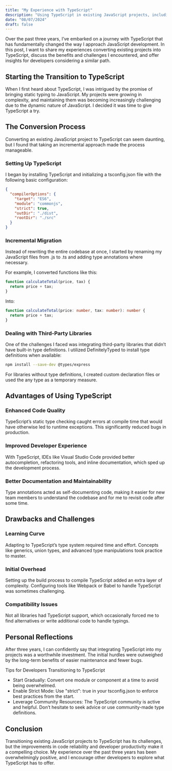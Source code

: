 ```yaml
---
title: "My Experience with TypeScript"
description: "Using TypeScript in existing JavaScript projects, including advantages, drawbacks, and personal experiences over three years."
date: "08/07/2024"
draft: false
---
```


Over the past three years, I’ve embarked on a journey with TypeScript that has fundamentally changed the way I approach JavaScript development. In this post, I want to share my experiences converting existing projects into TypeScript, discuss the benefits and challenges I encountered, and offer insights for developers considering a similar path.

## Starting the Transition to TypeScript

When I first heard about TypeScript, I was intrigued by the promise of bringing static typing to JavaScript. My projects were growing in complexity, and maintaining them was becoming increasingly challenging due to the dynamic nature of JavaScript. I decided it was time to give TypeScript a try.

## The Conversion Process

Converting an existing JavaScript project to TypeScript can seem daunting, but I found that taking an incremental approach made the process manageable.

### Setting Up TypeScript

I began by installing TypeScript and initializing a tsconfig.json file with the following basic configuration:

```json
{
  "compilerOptions": {
    "target": "ES6",
    "module": "commonjs",
    "strict": true,
    "outDir": "./dist",
    "rootDir": "./src"
  }
}
```

### Incremental Migration

Instead of rewriting the entire codebase at once, I started by renaming my JavaScript files from .js to .ts and adding type annotations where necessary.

For example, I converted functions like this:

```javascript
function calculateTotal(price, tax) {
  return price + tax;
}
```

Into:

```typescript
function calculateTotal(price: number, tax: number): number {
  return price + tax;
}
```

### Dealing with Third-Party Libraries

One of the challenges I faced was integrating third-party libraries that didn’t have built-in type definitions. I utilized DefinitelyTyped to install type definitions when available:

```bash
npm install --save-dev @types/express
```

For libraries without type definitions, I created custom declaration files or used the any type as a temporary measure.

## Advantages of Using TypeScript

### Enhanced Code Quality

TypeScript’s static type checking caught errors at compile time that would have otherwise led to runtime exceptions. This significantly reduced bugs in production.

### Improved Developer Experience

With TypeScript, IDEs like Visual Studio Code provided better autocompletion, refactoring tools, and inline documentation, which sped up the development process.

### Better Documentation and Maintainability

Type annotations acted as self-documenting code, making it easier for new team members to understand the codebase and for me to revisit code after some time.

## Drawbacks and Challenges

### Learning Curve

Adapting to TypeScript’s type system required time and effort. Concepts like generics, union types, and advanced type manipulations took practice to master.

### Initial Overhead

Setting up the build process to compile TypeScript added an extra layer of complexity. Configuring tools like Webpack or Babel to handle TypeScript was sometimes challenging.

### Compatibility Issues

Not all libraries had TypeScript support, which occasionally forced me to find alternatives or write additional code to handle typings.

## Personal Reflections

After three years, I can confidently say that integrating TypeScript into my projects was a worthwhile investment. The initial hurdles were outweighed by the long-term benefits of easier maintenance and fewer bugs.

Tips for Developers Transitioning to TypeScript

- Start Gradually: Convert one module or component at a time to avoid being overwhelmed.
- Enable Strict Mode: Use "strict": true in your tsconfig.json to enforce best practices from the start.
- Leverage Community Resources: The TypeScript community is active and helpful. Don’t hesitate to seek advice or use community-made type definitions.

## Conclusion

Transitioning existing JavaScript projects to TypeScript has its challenges, but the improvements in code reliability and developer productivity make it a compelling choice. My experience over the past three years has been overwhelmingly positive, and I encourage other developers to explore what TypeScript has to offer.
